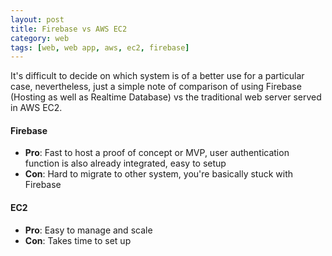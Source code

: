 ```yaml
---
layout: post
title: Firebase vs AWS EC2
category: web
tags: [web, web app, aws, ec2, firebase]
---
```


It's difficult to decide on which system is of a better use for a particular case, nevertheless, just a simple note of comparison of using Firebase (Hosting as well as Realtime Database) vs the traditional web server served in AWS EC2.

#### Firebase

- **Pro**: Fast to host a proof of concept or MVP, user authentication function is also already integrated, easy to setup
- **Con**: Hard to migrate to other system, you're basically stuck with Firebase

#### EC2

- **Pro**: Easy to manage and scale
- **Con**: Takes time to set up

